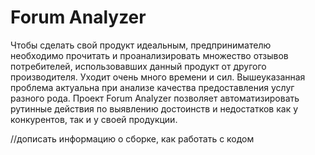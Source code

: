 # Forum Analyzer

Чтобы сделать свой продукт идеальным, предпринимателю необходимо прочитать и проанализировать множество отзывов потребителей,
использовавших данный продукт от другого производителя. Уходит очень много времени и сил.
Вышеуказанная проблема актуальна при анализе качества предоставления услуг разного рода.
Проект Forum Analyzer позволяет автоматизировать рутинные действия по выявлению достоинств и недостатков как у конкурентов,
так и у своей продукции.

//дописать информацию о сборке, как работать с кодом
